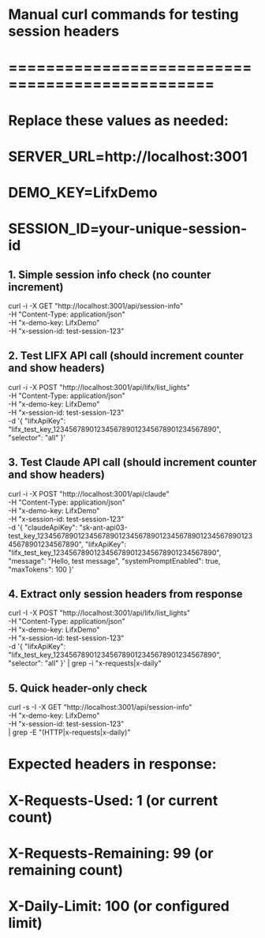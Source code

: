 # Manual curl commands for testing session headers

# ================================================

# Replace these values as needed:

# SERVER_URL=http://localhost:3001

# DEMO_KEY=LifxDemo

# SESSION_ID=your-unique-session-id

## 1. Simple session info check (no counter increment)

curl -i -X GET "http://localhost:3001/api/session-info" \
 -H "Content-Type: application/json" \
 -H "x-demo-key: LifxDemo" \
 -H "x-session-id: test-session-123"

## 2. Test LIFX API call (should increment counter and show headers)

curl -i -X POST "http://localhost:3001/api/lifx/list_lights" \
 -H "Content-Type: application/json" \
 -H "x-demo-key: LifxDemo" \
 -H "x-session-id: test-session-123" \
 -d '{
"lifxApiKey": "lifx_test_key_1234567890123456789012345678901234567890",
"selector": "all"
}'

## 3. Test Claude API call (should increment counter and show headers)

curl -i -X POST "http://localhost:3001/api/claude" \
 -H "Content-Type: application/json" \
 -H "x-demo-key: LifxDemo" \
 -H "x-session-id: test-session-123" \
 -d '{
"claudeApiKey": "sk-ant-api03-test_key_1234567890123456789012345678901234567890123456789012345678901234567890",
"lifxApiKey": "lifx_test_key_1234567890123456789012345678901234567890",
"message": "Hello, test message",
"systemPromptEnabled": true,
"maxTokens": 100
}'

## 4. Extract only session headers from response

curl -I -X POST "http://localhost:3001/api/lifx/list_lights" \
 -H "Content-Type: application/json" \
 -H "x-demo-key: LifxDemo" \
 -H "x-session-id: test-session-123" \
 -d '{
"lifxApiKey": "lifx_test_key_1234567890123456789012345678901234567890",
"selector": "all"
}' | grep -i "x-requests\|x-daily"

## 5. Quick header-only check

curl -s -I -X GET "http://localhost:3001/api/session-info" \
 -H "x-demo-key: LifxDemo" \
 -H "x-session-id: test-session-123" \
 | grep -E "(HTTP|x-requests|x-daily)"

# Expected headers in response:

# X-Requests-Used: 1 (or current count)

# X-Requests-Remaining: 99 (or remaining count)

# X-Daily-Limit: 100 (or configured limit)
